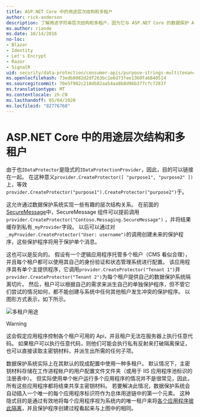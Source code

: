 ```yaml
---
title: ASP.NET Core 中的用途层次结构和多租户
author: rick-anderson
description: 了解用途字符串层次结构和多租户，因为它与 ASP.NET Core 的数据保护 Api 相关。
ms.author: riande
ms.date: 10/14/2016
no-loc:
- Blazor
- Identity
- Let's Encrypt
- Razor
- SignalR
uid: security/data-protection/consumer-apis/purpose-strings-multitenancy
ms.openlocfilehash: 73edb8082d2df263bc1e6d73fee1360fa6840514
ms.sourcegitcommit: 70e5f982c218db82aa54aa8b8d96b377cfc7283f
ms.translationtype: MT
ms.contentlocale: zh-CN
ms.lasthandoff: 05/04/2020
ms.locfileid: "82776768"
---
```

# <a name="purpose-hierarchy-and-multi-tenancy-in-aspnet-core"></a>ASP.NET Core 中的用途层次结构和多租户

由于也`IDataProtector`是隐式的`IDataProtectionProvider`，因此，目的可以链接在一起。 在这种意义`provider.CreateProtector([ "purpose1", "purpose2" ])`上，等效`provider.CreateProtector("purpose1").CreateProtector("purpose2")`于。

这允许通过数据保护系统实现一些有趣的层次结构关系。 在前面的[SecureMessage](xref:security/data-protection/consumer-apis/purpose-strings#data-protection-contoso-purpose)中，SecureMessage 组件可以提前调用`provider.CreateProtector("Contoso.Messaging.SecureMessage")` ，并将结果缓存到私有`_myProvider`字段。 以后可以通过对`_myProvider.CreateProtector("User: username")`的调用创建未来的保护程序，这些保护程序将用于保护单个消息。

这也可以是反向的。 假设有一个逻辑应用程序托管多个租户（CMS 看似合理），并且每个租户都可以使用其自己的身份验证和状态管理系统进行配置。 该应用程序具有单个主提供程序，它调用`provider.CreateProtector("Tenant 1")`并`provider.CreateProtector("Tenant 2")`为每个租户提供自己的数据保护系统隔离切片。 然后，租户可以根据自己的需求来派生自己的单独保护程序，但不管它们尝试的情况如何，都不能创建与系统中任何其他租户发生冲突的保护程序。 以图形方式表示，如下所示。

![多租户用途](purpose-strings-multitenancy/_static/purposes-multi-tenancy.png)

>[!WARNING]
> 这会假定应用程序控制各个租户可用的 Api，并且租户无法在服务器上执行任意代码。 如果租户可以执行任意代码，则他们可能会执行私有反射来打破隔离保证，也可以直接读取主密钥材料，并派生出所需的任何子项。

数据保护系统实际上在其默认的现成配置中使用一种多租户。 默认情况下，主密钥材料存储在工作进程帐户的用户配置文件文件夹（或用于 IIS 应用程序池标识的注册表中）。 但实际使用单个帐户运行多个应用程序的情况并不是很常见，因此，所有这些应用程序都将结束共享主密钥材料。 若要解决此情况，数据保护系统会自动插入一个唯一的每个应用程序标识符作为总体用途链中的第一个元素。 这种隐式目的是通过有效地将每个应用程序视为系统内的唯一租户来将[各个应用程序彼此隔离](xref:security/data-protection/configuration/overview#per-application-isolation)，并且保护程序创建过程看起来与上图中的相同。

